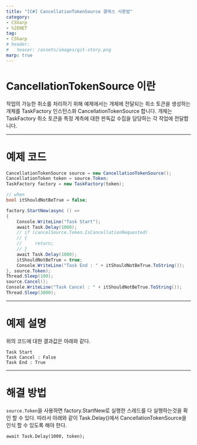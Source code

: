 ```yaml
---
title: "[C#] CancellationTokenSource 클래스 사용법"
category: 
- CSharp
- %2ENET
tag:
- CSharp
# header:
#   teaser: /assets/images/git-story.png
marp: true
---
```


# CancellationTokenSource 이란

작업의 가능한 취소를 처리하기 위해 예제에서는 개체에 전달되는 취소 토큰을 생성하는 개체를 TaskFactory 인스턴스화 CancellationTokenSource 합니다. 개체는 TaskFactory 취소 토큰을 특정 계측에 대한 판독값 수집을 담당하는 각 작업에 전달합니다. 

---

# 예제 코드

```csharp
CancellationTokenSource source = new CancellationTokenSource();
CancellationToken token = source.Token;
TaskFactory factory = new TaskFactory(token);

// when
bool itShouldNotBeTrue = false;

factory.StartNew(async () =>
{
	Console.WriteLine("Task Start");
	await Task.Delay(1000);
	// if (cancelSource.Token.IsCancellationRequested)
	// {
	//     return;
	// }
	await Task.Delay(1000);
	itShouldNotBeTrue = true;
	Console.WriteLine("Task End : " + itShouldNotBeTrue.ToString());
}, source.Token);
Thread.Sleep(100);
source.Cancel();
Console.WriteLine("Task Cancel : " + itShouldNotBeTrue.ToString());
Thread.Sleep(3000);
```

---

# 예제 설명

위의 코드에 대한 결과값은 아래와 같다.

```
Task Start
Task Cancel : False
Task End : True
```

---

# 해결 방법

```source.Token```을 사용하면 factory.StartNew로 실행한 스레드를 다 실행하는것을 확인 할 수 있다. 따라서 아래와 같이 Task.Delay()에서 CancellationTokenSource을 인식 할 수 있도록 해야 한다.

```
await Task.Delay(1000, token); 
```